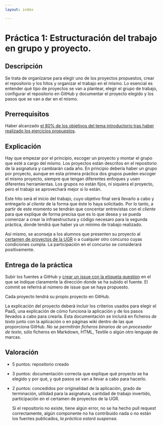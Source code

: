 ```yaml
---
layout: index

---
```


Práctica 1: Estructuración del trabajo en grupo y proyecto.
=====================================

Descripción
-----------------

Se trata de organizarse para elegir uno de los proyectos propuestos, crear el repositorio y los hitos y organizar el trabajo en el mismo. Lo esencial es entender qué tipo de proyectos se van a plantear, elegir el grupo de trabajo, configurar el repositorio en GitHub y documentar el proyecto elegido y los pasos que se van a dar en el mismo. 

Prerrequisitos
--------------------

Haber alcanzado
[el 80% de los objetivos del tema introductorio tras haber realizado los ejercicios propuestos](Intro:concepto_y_soporte_fisico). 

Explicación
----------------

Hay que empezar por el principio, escoger un proyecto y montar el grupo que esté a cargo del mismo. Los proyectos están descritos en el repositorio de la asignatura y cambiarán cada año. En principio debería haber un grupo por proyecto, aunque en esta primera práctica dos grupos pueden escoger el mismo proyecto, siempre que tengan diferentes enfoques y usen diferentes herramientas. Los grupos no están fijos, ni siquiera el proyecto, pero el trabajo se aprovechará mejor si lo están.

Este hito será el inicio del trabajo, cuyo objetivo final será llevarlo a cabo y entregarlo al *cliente* de la forma que éste lo haya solicitado. Por lo tanto, a partir de este momento se tendrán que concentar entrevistas con el *cliente* para que explique de forma precisa que es lo que desea y se pueda comenzar a crear la infraestructura y código necesaro para la segunda práctica, donde tendrá que haber ya un mínimo de trabajo realizado.

Así mismo, se aconseja a los alumnos que presenten su proyecto al [certamen de proyectos de la UGR](http://osl.ugr.es) o a cualquier otro concurso cuyas condiciones cumpla. La participación en el concurso se considerará positivamente. 


Entrega de la práctica
--------------------------------

Subir los fuentes a GitHub y
[crear un issue con la etiqueta question](https://github.com/JJ/GII-2014/practicas/1) en el
que se indique claramente la dirección donde se ha subido el fuente. El commit se referirá al número de issue que se haya propuesto.

Cada proyecto tendrá su propio proyecto en GitHub.

La explicación del proyecto deberá incluir los criterios usados para
elegir el PaaS, una explicación de cómo funciona la aplicación y de
los pasos llevados a cabo para crearla. Esta documentación se incluirá
en ficheros *de texto* junto con la aplicación o en páginas wiki
dentro de las que proporciona GitHub. *No se permitirán ficheros
binarios de un procesador de texto*, sólo ficheros en Markdown, HTML,
Textile o algún otro lenguaje de marcas. 

Valoración
--------------

* 5 puntos: repositorio creado 
* 3 puntos: documentación correcta que explique qué proyecto se ha elegido y por qué, y qué pasos se van a llevar a cabo para hacerlo.
* 2 puntos: concedidos por originalidad de la aplicación, grado de
  terminación, utilidad para la asignatura, cantidad de trabajo invertido, participación en el certamen de proyectos de la UGR. 
  
  Si el repositorio no existe, tiene algún error, no se ha hecho pull request correctamente, algún componente no ha contribuido nada o no están los fuentes publicados, *la
  práctica estará suspensa*.
